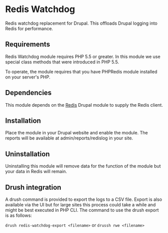 # Redis Watchdog
Redis watchdog replacement for Drupal. This offloads Drupal logging into Redis
for performance.

Requirements
------------------------------------
Redis Watchdog module requires PHP 5.5 or greater. In this module we use special
class methods that were introduced in PHP 5.5.

To operate, the module requires that you have PHPRedis module installed on your
server's PHP.

Dependencies
------------------------------------
This module depends on the [Redis](https://www.drupal.org/project/redis) Drupal
module to supply the Redis client.

Installation
------------------------------------
Place the module in your Drupal website and enable the module. The reports will
be available at admin/reports/redislog in your site.

Uninstallation
------------------------------------
Uninstalling this module will remove data for the function of the module but your
data in Redis will remain.

Drush integration
------------------------------------
A drush command is provided to export the logs to a CSV file. Export is also
available via the UI but for large sites this process could take a while and
might be best executed in PHP CLI. The command to use the drush export is as
follows:

  `drush redis-watchdog-export <filename>`
  or `drussh rwe <filename>`
  